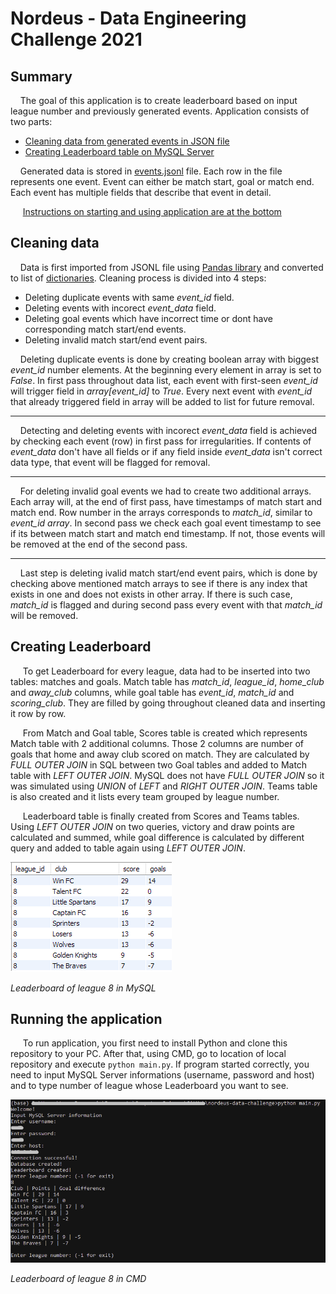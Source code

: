 # Nordeus - Data Engineering Challenge 2021

## Summary
&nbsp;&nbsp;&nbsp;&nbsp;The goal of this application is to create leaderboard based on input league number and previously generated events. Application consists of two parts: 
  * [Cleaning data from generated events in JSON file](#cleaning-data)
  * [Creating Leaderboard table on MySQL Server](#creating-leaderboard)

&nbsp;&nbsp;&nbsp;&nbsp;Generated data is stored in [events.jsonl](https://github.com/leonjovanovic/nordeus-data-challenge/blob/main/events.jsonl) file. Each row in the file represents one event. Event can either be match start, goal or match end. Each event has multiple fields that describe that event in detail.

&nbsp;&nbsp;&nbsp;&nbsp; [Instructions on starting and using application are at the bottom](#running-the-application)

## Cleaning data
&nbsp;&nbsp;&nbsp;&nbsp;Data is first imported from JSONL file using [Pandas library](https://pandas.pydata.org/docs/reference/api/pandas.io.json.read_json.html) and converted to list of [dictionaries](https://docs.python.org/3/tutorial/datastructures.html#dictionaries). Cleaning process is divided into 4 steps:
  * Deleting duplicate events with same *event_id* field.
  * Deleting events with incorect *event_data* field.
  * Deleting goal events which have incorrect time or dont have corresponding match start/end events.
  * Deleting invalid match start/end event pairs.

&nbsp;&nbsp;&nbsp;&nbsp;Deleting duplicate events is done by creating boolean array with biggest *event_id* number elements. At the beginning every element in array is set to *False*. In first pass throughout data list, each event with first-seen *event_id* will trigger field in *array[event_id]* to *True*. Every next event with *event_id* that already triggered field in array will be added to list for future removal.

---
&nbsp;&nbsp;&nbsp;&nbsp;Detecting and deleting events with incorect *event_data* field is achieved by checking each event (row) in first pass for irregularities. If contents of *event_data* don't have all fields or if any field inside *event_data* isn't correct data type, that event will be flagged for removal. 

---
&nbsp;&nbsp;&nbsp;&nbsp;For deleting invalid goal events we had to create two additional arrays. Each array will, at the end of first pass, have timestamps of match start and match end. Row number in the arrays corresponds to *match_id*, similar to *event_id array*. In second pass we check each goal event timestamp to see if its between match start and match end timestamp. If not, those events will be removed at the end of the second pass.

---
&nbsp;&nbsp;&nbsp;&nbsp;Last step is deleting ivalid match start/end event pairs, which is done by checking above mentioned match arrays to see if there is any index that exists in one and does not exists in other array. If there is such case, *match_id* is flagged and during second pass every event with that *match_id* will be removed.

## Creating Leaderboard
&nbsp;&nbsp;&nbsp;&nbsp; To get Leaderboard for every league, data had to be inserted into two tables: matches and goals. Match table has *match_id*, *league_id*, *home_club* and *away_club* columns, while goal table has *event_id*, *match_id* and *scoring_club*. They are filled by going throughout cleaned data and inserting it row by row.

&nbsp;&nbsp;&nbsp;&nbsp; From Match and Goal table, Scores table is created which represents Match table with 2 additional columns. Those 2 columns are number of goals that home and away club scored on match. They are calculated by *FULL OUTER JOIN* in SQL between two Goal tables and added to Match table with *LEFT OUTER JOIN*. MySQL does not have *FULL OUTER JOIN* so it was simulated using *UNION* of *LEFT* and *RIGHT OUTER JOIN*. Teams table is also created and it lists every team grouped by league number. 

&nbsp;&nbsp;&nbsp;&nbsp; Leaderboard table is finally created from Scores and Teams tables. Using *LEFT OUTER JOIN* on two queries, victory and draw points are calculated and summed, while goal difference is calculated by different query and added to table again using *LEFT OUTER JOIN*.

![Leaderboard](images/leaderboard.png)

*Leaderboard of league 8 in MySQL*

## Running the application

&nbsp;&nbsp;&nbsp;&nbsp; To run application, you first need to install Python and clone this repository to your PC. After that, using CMD, go to location of local repository and execute `python main.py`. If program started correctly, you need to input MySQL Server informations (username, password and host) and to type number of league whose Leaderboard you want to see.

![CMD Leaderboard](images/cmd_leaderboard.png)

*Leaderboard of league 8 in CMD*
